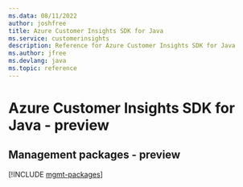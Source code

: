 ```yaml
---
ms.data: 08/11/2022
author: joshfree
title: Azure Customer Insights SDK for Java
ms.service: customerinsights
description: Reference for Azure Customer Insights SDK for Java
ms.author: jfree
ms.devlang: java
ms.topic: reference
---
```

# Azure Customer Insights SDK for Java - preview

## Management packages - preview
[!INCLUDE [mgmt-packages](customer-insights-mgmt-index.md)]